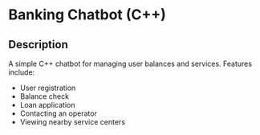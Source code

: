 # Banking Chatbot (C++)

##  Description
A simple C++ chatbot for managing user balances and services. Features include:  
- User registration  
- Balance check  
- Loan application  
- Contacting an operator  
- Viewing nearby service centers  
